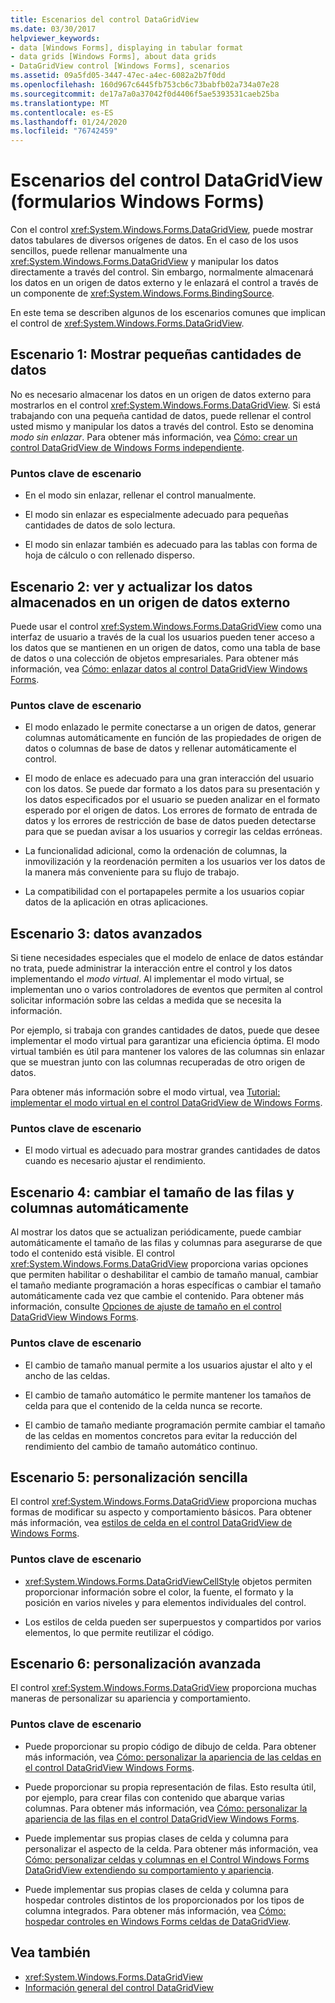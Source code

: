 ```yaml
---
title: Escenarios del control DataGridView
ms.date: 03/30/2017
helpviewer_keywords:
- data [Windows Forms], displaying in tabular format
- data grids [Windows Forms], about data grids
- DataGridView control [Windows Forms], scenarios
ms.assetid: 09a5fd05-3447-47ec-a4ec-6082a2b7f0dd
ms.openlocfilehash: 160d967c6445fb753cb6c73babfb02a734a07e28
ms.sourcegitcommit: de17a7a0a37042f0d4406f5ae5393531caeb25ba
ms.translationtype: MT
ms.contentlocale: es-ES
ms.lasthandoff: 01/24/2020
ms.locfileid: "76742459"
---
```

# <a name="datagridview-control-scenarios-windows-forms"></a>Escenarios del control DataGridView (formularios Windows Forms)
Con el control <xref:System.Windows.Forms.DataGridView>, puede mostrar datos tabulares de diversos orígenes de datos. En el caso de los usos sencillos, puede rellenar manualmente una <xref:System.Windows.Forms.DataGridView> y manipular los datos directamente a través del control. Sin embargo, normalmente almacenará los datos en un origen de datos externo y le enlazará el control a través de un componente de <xref:System.Windows.Forms.BindingSource>.  
  
 En este tema se describen algunos de los escenarios comunes que implican el control de <xref:System.Windows.Forms.DataGridView>.  
  
## <a name="scenario-1-displaying-small-amounts-of-data"></a>Escenario 1: Mostrar pequeñas cantidades de datos  
 No es necesario almacenar los datos en un origen de datos externo para mostrarlos en el control <xref:System.Windows.Forms.DataGridView>. Si está trabajando con una pequeña cantidad de datos, puede rellenar el control usted mismo y manipular los datos a través del control. Esto se denomina *modo sin enlazar*. Para obtener más información, vea [Cómo: crear un control DataGridView de Windows Forms independiente](how-to-create-an-unbound-windows-forms-datagridview-control.md).  
  
### <a name="scenario-key-points"></a>Puntos clave de escenario  
  
- En el modo sin enlazar, rellenar el control manualmente.  
  
- El modo sin enlazar es especialmente adecuado para pequeñas cantidades de datos de solo lectura.  
  
- El modo sin enlazar también es adecuado para las tablas con forma de hoja de cálculo o con rellenado disperso.  
  
## <a name="scenario-2-viewing-and-updating-data-stored-in-an-external-data-source"></a>Escenario 2: ver y actualizar los datos almacenados en un origen de datos externo  
 Puede usar el control <xref:System.Windows.Forms.DataGridView> como una interfaz de usuario a través de la cual los usuarios pueden tener acceso a los datos que se mantienen en un origen de datos, como una tabla de base de datos o una colección de objetos empresariales. Para obtener más información, vea [Cómo: enlazar datos al control DataGridView Windows Forms](how-to-bind-data-to-the-windows-forms-datagridview-control.md).  
  
### <a name="scenario-key-points"></a>Puntos clave de escenario  
  
- El modo enlazado le permite conectarse a un origen de datos, generar columnas automáticamente en función de las propiedades de origen de datos o columnas de base de datos y rellenar automáticamente el control.  
  
- El modo de enlace es adecuado para una gran interacción del usuario con los datos. Se puede dar formato a los datos para su presentación y los datos especificados por el usuario se pueden analizar en el formato esperado por el origen de datos. Los errores de formato de entrada de datos y los errores de restricción de base de datos pueden detectarse para que se puedan avisar a los usuarios y corregir las celdas erróneas.  
  
- La funcionalidad adicional, como la ordenación de columnas, la inmovilización y la reordenación permiten a los usuarios ver los datos de la manera más conveniente para su flujo de trabajo.  
  
- La compatibilidad con el portapapeles permite a los usuarios copiar datos de la aplicación en otras aplicaciones.  
  
## <a name="scenario-3-advanced-data"></a>Escenario 3: datos avanzados  
 Si tiene necesidades especiales que el modelo de enlace de datos estándar no trata, puede administrar la interacción entre el control y los datos implementando el *modo virtual*. Al implementar el modo virtual, se implementan uno o varios controladores de eventos que permiten al control solicitar información sobre las celdas a medida que se necesita la información.  
  
 Por ejemplo, si trabaja con grandes cantidades de datos, puede que desee implementar el modo virtual para garantizar una eficiencia óptima. El modo virtual también es útil para mantener los valores de las columnas sin enlazar que se muestran junto con las columnas recuperadas de otro origen de datos.  
  
 Para obtener más información sobre el modo virtual, vea [Tutorial: implementar el modo virtual en el control DataGridView de Windows Forms](implementing-virtual-mode-wf-datagridview-control.md).  
  
### <a name="scenario-key-points"></a>Puntos clave de escenario  
  
- El modo virtual es adecuado para mostrar grandes cantidades de datos cuando es necesario ajustar el rendimiento.  
  
## <a name="scenario-4-automatically-resizing-rows-and-columns"></a>Escenario 4: cambiar el tamaño de las filas y columnas automáticamente  
 Al mostrar los datos que se actualizan periódicamente, puede cambiar automáticamente el tamaño de las filas y columnas para asegurarse de que todo el contenido está visible. El control <xref:System.Windows.Forms.DataGridView> proporciona varias opciones que permiten habilitar o deshabilitar el cambio de tamaño manual, cambiar el tamaño mediante programación a horas específicas o cambiar el tamaño automáticamente cada vez que cambie el contenido. Para obtener más información, consulte [Opciones de ajuste de tamaño en el control DataGridView Windows Forms](sizing-options-in-the-windows-forms-datagridview-control.md).  
  
### <a name="scenario-key-points"></a>Puntos clave de escenario  
  
- El cambio de tamaño manual permite a los usuarios ajustar el alto y el ancho de las celdas.  
  
- El cambio de tamaño automático le permite mantener los tamaños de celda para que el contenido de la celda nunca se recorte.  
  
- El cambio de tamaño mediante programación permite cambiar el tamaño de las celdas en momentos concretos para evitar la reducción del rendimiento del cambio de tamaño automático continuo.  
  
## <a name="scenario-5-simple-customization"></a>Escenario 5: personalización sencilla  
 El control <xref:System.Windows.Forms.DataGridView> proporciona muchas formas de modificar su aspecto y comportamiento básicos. Para obtener más información, vea [estilos de celda en el control DataGridView de Windows Forms](cell-styles-in-the-windows-forms-datagridview-control.md).  
  
### <a name="scenario-key-points"></a>Puntos clave de escenario  
  
- <xref:System.Windows.Forms.DataGridViewCellStyle> objetos permiten proporcionar información sobre el color, la fuente, el formato y la posición en varios niveles y para elementos individuales del control.  
  
- Los estilos de celda pueden ser superpuestos y compartidos por varios elementos, lo que permite reutilizar el código.  
  
## <a name="scenario-6-advanced-customization"></a>Escenario 6: personalización avanzada  
 El control <xref:System.Windows.Forms.DataGridView> proporciona muchas maneras de personalizar su apariencia y comportamiento.  
  
### <a name="scenario-key-points"></a>Puntos clave de escenario  
  
- Puede proporcionar su propio código de dibujo de celda. Para obtener más información, vea [Cómo: personalizar la apariencia de las celdas en el control DataGridView Windows Forms](customize-the-appearance-of-cells-in-the-datagrid.md).  
  
- Puede proporcionar su propia representación de filas. Esto resulta útil, por ejemplo, para crear filas con contenido que abarque varias columnas. Para obtener más información, vea [Cómo: personalizar la apariencia de las filas en el control DataGridView Windows Forms](customize-the-appearance-of-rows-in-the-datagrid.md).  
  
- Puede implementar sus propias clases de celda y columna para personalizar el aspecto de la celda. Para obtener más información, vea [Cómo: personalizar celdas y columnas en el Control Windows Forms DataGridView extendiendo su comportamiento y apariencia](customize-cells-and-columns-in-the-datagrid-by-extending-behavior.md).  
  
- Puede implementar sus propias clases de celda y columna para hospedar controles distintos de los proporcionados por los tipos de columna integrados. Para obtener más información, vea [Cómo: hospedar controles en Windows Forms celdas de DataGridView](how-to-host-controls-in-windows-forms-datagridview-cells.md).  
  
## <a name="see-also"></a>Vea también

- <xref:System.Windows.Forms.DataGridView>
- [Información general del control DataGridView](datagridview-control-overview-windows-forms.md)
